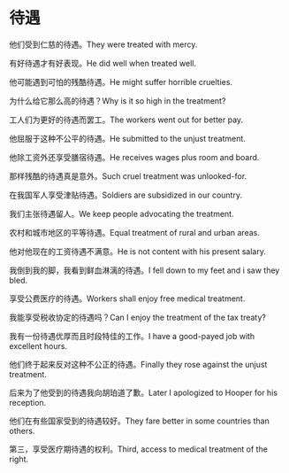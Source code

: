# 待遇

<p><span class="chinese">他们受到仁慈的待遇。</span><span class="english">They were treated with mercy.</span></p>

<p><span class="chinese">有好待遇才有好表现。</span><span class="english">He did well when treated well.</span></p>

<p><span class="chinese">他可能遇到可怕的残酷待遇。</span><span class="english">He might suffer horrible cruelties.</span></p>

<p><span class="chinese">为什么给它那么高的待遇？</span><span class="english">Why is it so high in the treatment?</span></p>

<p><span class="chinese">工人们为更好的待遇而罢工。</span><span class="english">The workers went out for better pay.</span></p>

<p><span class="chinese">他屈服于这种不公平的待遇。</span><span class="english">He submitted to the unjust treatment.</span></p>

<p><span class="chinese">他除工资外还享受膳宿待遇。</span><span class="english">He receives wages plus room and board.</span></p>

<p><span class="chinese">那样残酷的待遇真是意外。</span><span class="english">Such cruel treatment was unlooked-for.</span></p>

<p><span class="chinese">在我国军人享受津贴待遇。</span><span class="english">Soldiers are subsidized in our country.</span></p>

<p><span class="chinese">我们主张待遇留人。</span><span class="english">We keep people advocating the treatment.</span></p>

<p><span class="chinese">农村和城市地区的平等待遇。</span><span class="english">Equal treatment of rural and urban areas.</span></p>

<p><span class="chinese">他对他现在的工资待遇不满意。</span><span class="english">He is not content with his present salary.</span></p>

<p><span class="chinese">我倒到我的脚，我看到鲜血淋漓的待遇。</span><span class="english">I fell down to my feet and i saw they bled.</span></p>

<p><span class="chinese">享受公费医疗的待遇。</span><span class="english">Workers shall enjoy free medical treatment.</span></p>

<p><span class="chinese">我能享受税收协定的待遇吗？</span><span class="english">Can I enjoy the treatment of the tax treaty?</span></p>

<p><span class="chinese">我有一份待遇优厚而且时段特佳的工作。</span><span class="english">I have a good-payed job with excellent hours.</span></p>

<p><span class="chinese">他们终于起来反对这种不公正的待遇。</span><span class="english">Finally they rose against the unjust treatment.</span></p>

<p><span class="chinese">后来为了他受到的待遇我向胡珀道了歉。</span><span class="english">Later I apologized to Hooper for his reception.</span></p>

<p><span class="chinese">他们在有些国家受到的待遇较好。</span><span class="english">They fare better in some countries than others.</span></p>

<p><span class="chinese">第三，享受医疗期待遇的权利。</span><span class="english">Third, access to medical treatment of the right.</span></p>

